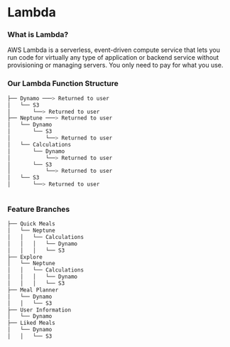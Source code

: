 # Lambda

### What is Lambda?

AWS Lambda is a serverless, event-driven compute service that lets you run code for virtually any type of application or backend service without provisioning or managing servers. You only need to pay for what you use.

### Our Lambda Function Structure
```bash
├── Dynamo ───> Returned to user
│   └── S3
│       └──> Returned to user
├── Neptune ───> Returned to user
│   └── Dynamo
│       └── S3
│           └──> Returned to user
│   └── Calculations
│       └── Dynamo
│           └──> Returned to user
│       └── S3
│           └──> Returned to user
│   └── S3
│       └──> Returned to user
 
```


### Feature Branches
```bash
├── Quick Meals
│   └── Neptune
│   │   └── Calculations
│   │   │   └── Dynamo 
│   │   │   └── S3 
├── Explore
│   └── Neptune
│   │   └── Calculations
│   │   │   └── Dynamo 
│   │   │   └── S3
├── Meal Planner
│   └── Dynamo
│   │   └── S3
├── User Information
│   └── Dynamo
├── Liked Meals
│   └── Dynamo
│   │   └── S3
```
